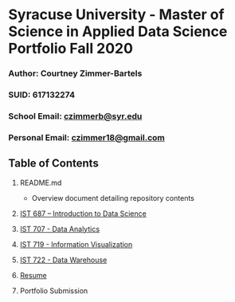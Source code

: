 # Syracuse University - Master of Science in Applied Data Science Portfolio Fall 2020

### Author: Courtney Zimmer-Bartels
### SUID: 617132274
### School Email: czimmerb@syr.edu
### Personal Email: czimmer18@gmail.com

## Table of Contents
1. README.md
    - Overview document detailing repository contents
    
2. [IST 687 – Introduction to Data Science](https://github.com/czimmerb/Masters_Portfolio/tree/main/IST687_IntroDataScience)

3. [IST 707 - Data Analytics](https://github.com/czimmerb/Masters_Portfolio/tree/main/IST707_DataAnalytics)

4. [IST 719 - Information Visualization](https://github.com/czimmerb/Masters_Portfolio/tree/main/IST719_InformationVisualization)

5. [IST 722 - Data Warehouse](https://github.com/czimmerb/Masters_Portfolio/tree/main/IST722_DataWarehouse)

6. [Resume](https://github.com/czimmerb/Masters_Portfolio/blob/main/CourtneyZimmer_Resume.pdf)

7. Portfolio Submission
